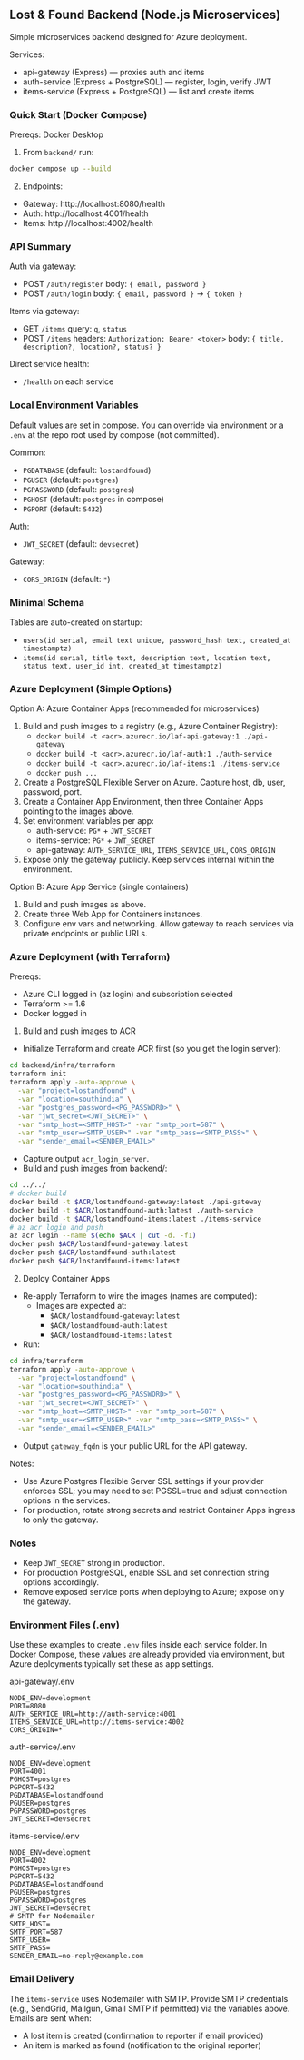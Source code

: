 ## Lost & Found Backend (Node.js Microservices)

Simple microservices backend designed for Azure deployment.

Services:
- api-gateway (Express) — proxies auth and items
- auth-service (Express + PostgreSQL) — register, login, verify JWT
- items-service (Express + PostgreSQL) — list and create items

### Quick Start (Docker Compose)

Prereqs: Docker Desktop

1. From `backend/` run:

```bash
docker compose up --build
```

2. Endpoints:
- Gateway: http://localhost:8080/health
- Auth: http://localhost:4001/health
- Items: http://localhost:4002/health

### API Summary

Auth via gateway:
- POST `/auth/register` body: `{ email, password }`
- POST `/auth/login` body: `{ email, password }` → `{ token }`

Items via gateway:
- GET `/items` query: `q`, `status`
- POST `/items` headers: `Authorization: Bearer <token>` body: `{ title, description?, location?, status? }`

Direct service health:
- `/health` on each service

### Local Environment Variables

Default values are set in compose. You can override via environment or a `.env` at the repo root used by compose (not committed).

Common:
- `PGDATABASE` (default: `lostandfound`)
- `PGUSER` (default: `postgres`)
- `PGPASSWORD` (default: `postgres`)
- `PGHOST` (default: `postgres` in compose)
- `PGPORT` (default: `5432`)

Auth:
- `JWT_SECRET` (default: `devsecret`)

Gateway:
- `CORS_ORIGIN` (default: `*`)

### Minimal Schema

Tables are auto-created on startup:
- `users(id serial, email text unique, password_hash text, created_at timestamptz)`
- `items(id serial, title text, description text, location text, status text, user_id int, created_at timestamptz)`

### Azure Deployment (Simple Options)

Option A: Azure Container Apps (recommended for microservices)
1. Build and push images to a registry (e.g., Azure Container Registry):
   - `docker build -t <acr>.azurecr.io/laf-api-gateway:1 ./api-gateway`
   - `docker build -t <acr>.azurecr.io/laf-auth:1 ./auth-service`
   - `docker build -t <acr>.azurecr.io/laf-items:1 ./items-service`
   - `docker push ...`
2. Create a PostgreSQL Flexible Server on Azure. Capture host, db, user, password, port.
3. Create a Container App Environment, then three Container Apps pointing to the images above.
4. Set environment variables per app:
   - auth-service: `PG*` + `JWT_SECRET`
   - items-service: `PG*` + `JWT_SECRET`
   - api-gateway: `AUTH_SERVICE_URL`, `ITEMS_SERVICE_URL`, `CORS_ORIGIN`
5. Expose only the gateway publicly. Keep services internal within the environment.

Option B: Azure App Service (single containers)
1. Build and push images as above.
2. Create three Web App for Containers instances.
3. Configure env vars and networking. Allow gateway to reach services via private endpoints or public URLs.

### Azure Deployment (with Terraform)

Prereqs:
- Azure CLI logged in (az login) and subscription selected
- Terraform >= 1.6
- Docker logged in

1) Build and push images to ACR
- Initialize Terraform and create ACR first (so you get the login server):
```bash
cd backend/infra/terraform
terraform init
terraform apply -auto-approve \
  -var "project=lostandfound" \
  -var "location=southindia" \
  -var "postgres_password=<PG_PASSWORD>" \
  -var "jwt_secret=<JWT_SECRET>" \
  -var "smtp_host=<SMTP_HOST>" -var "smtp_port=587" \
  -var "smtp_user=<SMTP_USER>" -var "smtp_pass=<SMTP_PASS>" \
  -var "sender_email=<SENDER_EMAIL>"
```
- Capture output `acr_login_server`.
- Build and push images from backend/:
```bash
cd ../../
# docker build
docker build -t $ACR/lostandfound-gateway:latest ./api-gateway
docker build -t $ACR/lostandfound-auth:latest ./auth-service
docker build -t $ACR/lostandfound-items:latest ./items-service
# az acr login and push
az acr login --name $(echo $ACR | cut -d. -f1)
docker push $ACR/lostandfound-gateway:latest
docker push $ACR/lostandfound-auth:latest
docker push $ACR/lostandfound-items:latest
```

2) Deploy Container Apps
- Re-apply Terraform to wire the images (names are computed):
  - Images are expected at:
    - `$ACR/lostandfound-gateway:latest`
    - `$ACR/lostandfound-auth:latest`
    - `$ACR/lostandfound-items:latest`
- Run:
```bash
cd infra/terraform
terraform apply -auto-approve \
  -var "project=lostandfound" \
  -var "location=southindia" \
  -var "postgres_password=<PG_PASSWORD>" \
  -var "jwt_secret=<JWT_SECRET>" \
  -var "smtp_host=<SMTP_HOST>" -var "smtp_port=587" \
  -var "smtp_user=<SMTP_USER>" -var "smtp_pass=<SMTP_PASS>" \
  -var "sender_email=<SENDER_EMAIL>"
```
- Output `gateway_fqdn` is your public URL for the API gateway.

Notes:
- Use Azure Postgres Flexible Server SSL settings if your provider enforces SSL; you may need to set PGSSL=true and adjust connection options in the services.
- For production, rotate strong secrets and restrict Container Apps ingress to only the gateway.

### Notes
- Keep `JWT_SECRET` strong in production.
- For production PostgreSQL, enable SSL and set connection string options accordingly.
- Remove exposed service ports when deploying to Azure; expose only the gateway.

### Environment Files (.env)

Use these examples to create `.env` files inside each service folder. In Docker Compose, these values are already provided via environment, but Azure deployments typically set these as app settings.

api-gateway/.env
```env
NODE_ENV=development
PORT=8080
AUTH_SERVICE_URL=http://auth-service:4001
ITEMS_SERVICE_URL=http://items-service:4002
CORS_ORIGIN=*
```

auth-service/.env
```env
NODE_ENV=development
PORT=4001
PGHOST=postgres
PGPORT=5432
PGDATABASE=lostandfound
PGUSER=postgres
PGPASSWORD=postgres
JWT_SECRET=devsecret
```

items-service/.env
```env
NODE_ENV=development
PORT=4002
PGHOST=postgres
PGPORT=5432
PGDATABASE=lostandfound
PGUSER=postgres
PGPASSWORD=postgres
JWT_SECRET=devsecret
# SMTP for Nodemailer
SMTP_HOST=
SMTP_PORT=587
SMTP_USER=
SMTP_PASS=
SENDER_EMAIL=no-reply@example.com
```

### Email Delivery

The `items-service` uses Nodemailer with SMTP. Provide SMTP credentials (e.g., SendGrid, Mailgun, Gmail SMTP if permitted) via the variables above. Emails are sent when:
- A lost item is created (confirmation to reporter if email provided)
- An item is marked as found (notification to the original reporter)


